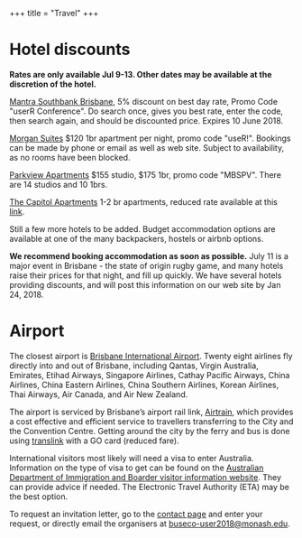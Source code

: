 +++
title = "Travel"
+++

# Hotel discounts

**Rates are only available Jul 9-13. Other dates may be available at the discretion of the hotel.**

[Mantra Southbank Brisbane](https://www.mantra.com.au/queensland/brisbane-and-surrounds/south-bank/accommodation/hotels/mantra-south-bank/), 5% discount on best day rate, Promo Code "userR Conference". Do search once, gives you best rate, enter the code, then search again, and should be discounted price. Expires 10 June 2018.

[Morgan Suites](http://morgansuites.com.au/ms/) $120 1br apartment per night, promo code "useR!". Bookings can be made by phone or email as well as web site. Subject to availability, as no rooms have been blocked. 

[Parkview Apartments](http://parkviewapartments.com.au) $155 studio,  $175 1br, promo code "MBSPV".  There are 14 studios and 10 1brs.

[The Capitol Apartments](http://www.thecapitolapartments.com.au) 1-2 br apartments, reduced rate available at this [link](http://www.thecapitolapartments.com.au/corporate-partners).

Still a few more hotels to be added. Budget accommodation options are available at one of the many backpackers, hostels or airbnb options.

**We recommend booking accommodation as soon as possible.** July 11 is a major event in Brisbane - the state of origin rugby game, and many hotels raise their prices for that night, and fill up quickly. We have several hotels providing discounts, and will post this information on our web site by Jan 24, 2018. 

# Airport

The closest airport is [Brisbane International Airport](http://www.bne.com.au). Twenty eight airlines fly directly into and out of Brisbane, including Qantas, Virgin Australia, Emirates, Etihad Airways, Singapore Airlines, Cathay Pacific Airways, China Airlines, China Eastern Airlines, China Southern Airlines, Korean Airlines, Thai Airways, Air Canada, and Air New Zealand.

The airport is serviced by Brisbane’s airport rail link, [Airtrain](https://airtrain.com.au), which provides a cost effective and efficient service to travellers transferring to the City and the Convention Centre. Getting around the city by the ferry and bus is done using [translink](https://translink.com.au) with a GO card (reduced fare). 

International visitors most likely will need a visa to enter Australia. Information on the type of visa to get can be found on the [Australian Department of Immigration and Boarder visitor information website](http://www.homeaffairs.gov.au/Trav/Visi/Visi). They can provide advice if needed. The Electronic Travel Authority (ETA) may be the best option.

To request an invitation letter, go to the [contact page](contact) and enter your request, or directly email the organisers at buseco-user2018@monash.edu.

